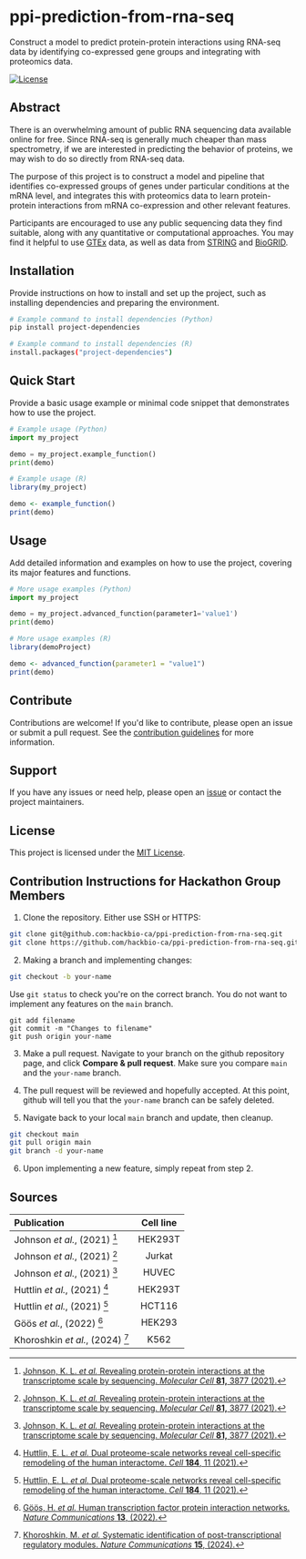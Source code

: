# ppi-prediction-from-rna-seq

Construct a model to predict protein-protein interactions using RNA-seq data by identifying co-expressed gene groups and integrating with proteomics data.

[![License](https://img.shields.io/badge/license-MIT-blue.svg)](LICENSE)

## Abstract

There is an overwhelming amount of public RNA sequencing data available online for free. Since RNA-seq is generally much cheaper than mass spectrometry, if we are interested in predicting the behavior of proteins, we may wish to do so directly from RNA-seq data.

The purpose of this project is to construct a model and pipeline that identifies co-expressed groups of genes under particular conditions at the mRNA level, and integrates this with proteomics data to learn protein-protein interactions from mRNA co-expression and other relevant features.

Participants are encouraged to use any public sequencing data they find suitable, along with any quantitative or computational approaches. You may find it helpful to use [GTEx](https://gtexportal.org/home/) data, as well as data from [STRING](https://string-db.org/) and [BioGRID](https://thebiogrid.org/).

## Installation

Provide instructions on how to install and set up the project, such as installing dependencies and preparing the environment.

```bash
# Example command to install dependencies (Python)
pip install project-dependencies

# Example command to install dependencies (R)
install.packages("project-dependencies")
```

## Quick Start

Provide a basic usage example or minimal code snippet that demonstrates how to use the project.

```python
# Example usage (Python)
import my_project

demo = my_project.example_function()
print(demo)
```
```r
# Example usage (R)
library(my_project)

demo <- example_function()
print(demo)
```

## Usage

Add detailed information and examples on how to use the project, covering its major features and functions.

```python
# More usage examples (Python)
import my_project

demo = my_project.advanced_function(parameter1='value1')
print(demo)
```
```r
# More usage examples (R)
library(demoProject)

demo <- advanced_function(parameter1 = "value1")
print(demo)
```

## Contribute

Contributions are welcome! If you'd like to contribute, please open an issue or submit a pull request. See the [contribution guidelines](CONTRIBUTING.md) for more information.

## Support

If you have any issues or need help, please open an [issue](https://github.com/hackbio-ca/ppi-prediction-from-rna-seq/issues) or contact the project maintainers.

## License

This project is licensed under the [MIT License](LICENSE).

## Contribution Instructions for Hackathon Group Members

1. Clone the repository. Either use SSH or HTTPS:

```bash
git clone git@github.com:hackbio-ca/ppi-prediction-from-rna-seq.git
git clone https://github.com/hackbio-ca/ppi-prediction-from-rna-seq.git
```

2. Making a branch and implementing changes:

```bash
git checkout -b your-name
```
Use `git status` to check you're on the correct branch. You do not want to implement any features on the `main` branch.
```
git add filename
git commit -m "Changes to filename"
git push origin your-name
```

3. Make a pull request. Navigate to your branch on the github repository page, and click **Compare & pull request**. Make sure you compare `main` and the `your-name` branch.

4. The pull request will be reviewed and hopefully accepted. At this point, github will tell you that the `your-name` branch can be safely deleted.

5. Navigate back to your local `main` branch and update, then cleanup.

```bash
git checkout main
git pull origin main
git branch -d your-name
```

6. Upon implementing a new feature, simply repeat from step 2.

## Sources

| **Publication** | Cell line |
| :--- | :---: |
| Johnson *et al.*, (2021) [^1] | HEK293T |
| Johnson *et al.*, (2021) [^1]| Jurkat |
| Johnson *et al.*, (2021) [^1] | HUVEC |
| Huttlin *et al.*, (2021) [^2] | HEK293T |
| Huttlin *et al.*, (2021) [^2] | HCT116 |
| Göös *et al.*, (2022) [^3] | HEK293 |
| Khoroshkin *et al.*, (2024) [^4] | K562 |

[^1]: [Johnson, K. L. *et al.* Revealing protein-protein interactions at the transcriptome scale by sequencing. *Molecular Cell* **81,** 3877 (2021).](https://www.cell.com/molecular-cell/fulltext/S1097-2765(21)00574-8)
[^2]: [Huttlin, E. L. *et al.* Dual proteome-scale networks reveal cell-specific remodeling of the human interactome. *Cell* **184**, 11 (2021).](https://doi.org/10.1016/j.cell.2021.04.011)
[^3]: [Göös, H. *et al.* Human transcription factor protein interaction networks. *Nature Communications* **13**, (2022).](https://www.nature.com/articles/s41467-022-28341-5)
[^4]: [Khoroshkin, M. *et al.* Systematic identification of post-transcriptional regulatory modules. *Nature Communications* **15**, (2024).](https://www.nature.com/articles/s41467-024-52215-7)
